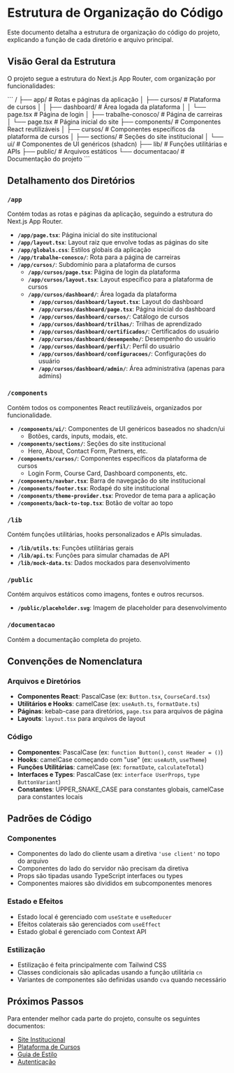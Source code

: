 # Estrutura de Organização do Código

Este documento detalha a estrutura de organização do código do projeto, explicando a função de cada diretório e arquivo principal.

## Visão Geral da Estrutura

O projeto segue a estrutura do Next.js App Router, com organização por funcionalidades:

\`\`\`
/
├── app/                    # Rotas e páginas da aplicação
│   ├── cursos/             # Plataforma de cursos
│   │   ├── dashboard/      # Área logada da plataforma
│   │   └── page.tsx        # Página de login
│   ├── trabalhe-conosco/   # Página de carreiras
│   └── page.tsx            # Página inicial do site
├── components/             # Componentes React reutilizáveis
│   ├── cursos/             # Componentes específicos da plataforma de cursos
│   ├── sections/           # Seções do site institucional
│   └── ui/                 # Componentes de UI genéricos (shadcn)
├── lib/                    # Funções utilitárias e APIs
├── public/                 # Arquivos estáticos
└── documentacao/           # Documentação do projeto
\`\`\`

## Detalhamento dos Diretórios

### `/app`

Contém todas as rotas e páginas da aplicação, seguindo a estrutura do Next.js App Router.

- **`/app/page.tsx`**: Página inicial do site institucional
- **`/app/layout.tsx`**: Layout raiz que envolve todas as páginas do site
- **`/app/globals.css`**: Estilos globais da aplicação
- **`/app/trabalhe-conosco/`**: Rota para a página de carreiras
- **`/app/cursos/`**: Subdomínio para a plataforma de cursos
  - **`/app/cursos/page.tsx`**: Página de login da plataforma
  - **`/app/cursos/layout.tsx`**: Layout específico para a plataforma de cursos
  - **`/app/cursos/dashboard/`**: Área logada da plataforma
    - **`/app/cursos/dashboard/layout.tsx`**: Layout do dashboard
    - **`/app/cursos/dashboard/page.tsx`**: Página inicial do dashboard
    - **`/app/cursos/dashboard/cursos/`**: Catálogo de cursos
    - **`/app/cursos/dashboard/trilhas/`**: Trilhas de aprendizado
    - **`/app/cursos/dashboard/certificados/`**: Certificados do usuário
    - **`/app/cursos/dashboard/desempenho/`**: Desempenho do usuário
    - **`/app/cursos/dashboard/perfil/`**: Perfil do usuário
    - **`/app/cursos/dashboard/configuracoes/`**: Configurações do usuário
    - **`/app/cursos/dashboard/admin/`**: Área administrativa (apenas para admins)

### `/components`

Contém todos os componentes React reutilizáveis, organizados por funcionalidade.

- **`/components/ui/`**: Componentes de UI genéricos baseados no shadcn/ui
  - Botões, cards, inputs, modais, etc.
- **`/components/sections/`**: Seções do site institucional
  - Hero, About, Contact Form, Partners, etc.
- **`/components/cursos/`**: Componentes específicos da plataforma de cursos
  - Login Form, Course Card, Dashboard components, etc.
- **`/components/navbar.tsx`**: Barra de navegação do site institucional
- **`/components/footer.tsx`**: Rodapé do site institucional
- **`/components/theme-provider.tsx`**: Provedor de tema para a aplicação
- **`/components/back-to-top.tsx`**: Botão de voltar ao topo

### `/lib`

Contém funções utilitárias, hooks personalizados e APIs simuladas.

- **`/lib/utils.ts`**: Funções utilitárias gerais
- **`/lib/api.ts`**: Funções para simular chamadas de API
- **`/lib/mock-data.ts`**: Dados mockados para desenvolvimento

### `/public`

Contém arquivos estáticos como imagens, fontes e outros recursos.

- **`/public/placeholder.svg`**: Imagem de placeholder para desenvolvimento

### `/documentacao`

Contém a documentação completa do projeto.

## Convenções de Nomenclatura

### Arquivos e Diretórios

- **Componentes React**: PascalCase (ex: `Button.tsx`, `CourseCard.tsx`)
- **Utilitários e Hooks**: camelCase (ex: `useAuth.ts`, `formatDate.ts`)
- **Páginas**: kebab-case para diretórios, `page.tsx` para arquivos de página
- **Layouts**: `layout.tsx` para arquivos de layout

### Código

- **Componentes**: PascalCase (ex: `function Button()`, `const Header = ()`)
- **Hooks**: camelCase começando com "use" (ex: `useAuth`, `useTheme`)
- **Funções Utilitárias**: camelCase (ex: `formatDate`, `calculateTotal`)
- **Interfaces e Types**: PascalCase (ex: `interface UserProps`, `type ButtonVariant`)
- **Constantes**: UPPER_SNAKE_CASE para constantes globais, camelCase para constantes locais

## Padrões de Código

### Componentes

- Componentes do lado do cliente usam a diretiva `'use client'` no topo do arquivo
- Componentes do lado do servidor não precisam da diretiva
- Props são tipadas usando TypeScript interfaces ou types
- Componentes maiores são divididos em subcomponentes menores

### Estado e Efeitos

- Estado local é gerenciado com `useState` e `useReducer`
- Efeitos colaterais são gerenciados com `useEffect`
- Estado global é gerenciado com Context API

### Estilização

- Estilização é feita principalmente com Tailwind CSS
- Classes condicionais são aplicadas usando a função utilitária `cn`
- Variantes de componentes são definidas usando `cva` quando necessário

## Próximos Passos

Para entender melhor cada parte do projeto, consulte os seguintes documentos:

- [Site Institucional](./04-site-institucional.md)
- [Plataforma de Cursos](./05-plataforma-cursos.md)
- [Guia de Estilo](./06-guia-estilo.md)
- [Autenticação](./07-autenticacao.md)

